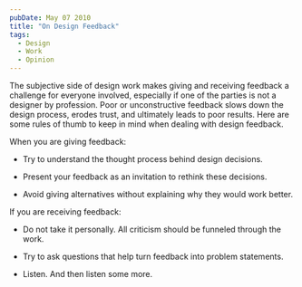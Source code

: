 ```yaml
---
pubDate: May 07 2010
title: "On Design Feedback"
tags:
  - Design
  - Work
  - Opinion
---
```


The subjective side of design work makes giving and receiving feedback a
challenge for everyone involved, especially if one of the parties is not a
designer by profession. Poor or unconstructive feedback slows down the
design process, erodes trust, and ultimately leads to poor results. Here are
some rules of thumb to keep in mind when dealing with design feedback.

When you are giving feedback:

- Try to understand the thought process behind design decisions.

- Present your feedback as an invitation to rethink these decisions.

- Avoid giving alternatives without explaining why they would work better.

If you are receiving feedback:

- Do not take it personally. All criticism should be funneled through the work.

- Try to ask questions that help turn feedback into problem statements.

- Listen. And then listen some more.

